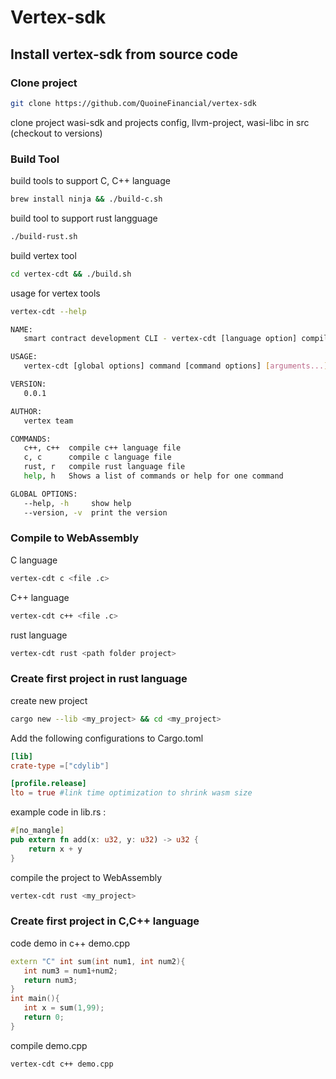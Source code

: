 # Vertex-sdk
## Install vertex-sdk from source code
### Clone project
```bash
git clone https://github.com/QuoineFinancial/vertex-sdk
```
clone project wasi-sdk and projects config, llvm-project, wasi-libc in src (checkout to versions)
### Build Tool
build tools to support C, C++ language
```bash
brew install ninja && ./build-c.sh
```
build tool to support rust langguage
```bash
./build-rust.sh
```
build vertex tool
```bash
cd vertex-cdt && ./build.sh
```
usage for vertex tools
```bash
vertex-cdt --help
```
```bash
NAME:
   smart contract development CLI - vertex-cdt [language option] compile [file]

USAGE:
   vertex-cdt [global options] command [command options] [arguments...]

VERSION:
   0.0.1

AUTHOR:
   vertex team

COMMANDS:
   c++, c++  compile c++ language file
   c, c      compile c language file
   rust, r   compile rust language file
   help, h   Shows a list of commands or help for one command

GLOBAL OPTIONS:
   --help, -h     show help
   --version, -v  print the version
```
### Compile to WebAssembly
C language
```bash
vertex-cdt c <file .c>
```
 C++ language
```bash
vertex-cdt c++ <file .c>
```
rust language
```bash
vertex-cdt rust <path folder project>
```
### Create first project in rust language
create new project
```bash
cargo new --lib <my_project> && cd <my_project>
```
Add the following configurations to Cargo.toml
```toml
[lib]
crate-type =["cdylib"]

[profile.release]
lto = true #link time optimization to shrink wasm size
```
example code in lib.rs :
```rust
#[no_mangle]
pub extern fn add(x: u32, y: u32) -> u32 {
    return x + y
}
```
compile the project to WebAssembly
```bash
vertex-cdt rust <my_project>
```
### Create first project in C,C++ language
code demo in c++ demo.cpp
```c++
extern "C" int sum(int num1, int num2){
   int num3 = num1+num2;
   return num3;
}
int main(){
   int x = sum(1,99);
   return 0;
}
```
compile demo.cpp
```bash
vertex-cdt c++ demo.cpp
```